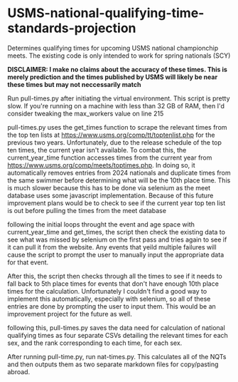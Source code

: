 # USMS-national-qualifying-time-standards-projection
Determines qualifying times for upcoming USMS national championchip meets. The existing code is only intended to work for spring nationals (SCY)

**DISCLAIMER: I make no claims about the accuracy of these times. This is merely prediction and the times published by USMS will likely be near these times but may not neccessarily match**

Run pull-times.py after initiating the virtual environment. This script is pretty slow. If you're running on a machine with less than 32 GB of RAM, then I'd consider tweaking the max_workers value on line 215

pull-times.py uses the get_times function to scrape the relevant times from the top ten lists at https://www.usms.org/comp/tt/toptenlist.php for the previous two years. Unfortunately, due to the release schedule of the top ten times, the current year isn't available. To combat this, the current_year_time function accesses times from the current year from https://www.usms.org/comp/meets/toptimes.php. In doing so, it automatically removes entries from 2024 nationals and duplicate times from the same swimmer before determining what will be the 10th place time. This is much slower because this has to be done via selenium as the meet database uses some javascript implementation. Because of this future improvement plans would be to check to see if the current year top ten list is out before pulling the times from the meet database

following the initial loops throught the event and age space with current_year_time and get_times, the script then check the existing data to see what was missed by selenium on the first pass and tries again to see if it can pull it from the website. Any events that yeild multiple failures will cause the script to prompt the user to manually input the appropriate data for that event. 

After this, the script then checks through all the times to see if it needs to fall back to 5th place times for events that don't have enough 10th place times for the calculation. Unfortunately I couldn't find a good way to implement this automatically, especially with selenium, so all of these entries are done by prompting the user to input them. This would be an improvement project for the future as well.

following this, pull-times.py saves the data need for calculation of national qualifying times as four separate CSVs detailing the relevant times for each sex, and the rank corresponding to each time, for each sex.

After running pull-time.py, run nat-times.py. This calculates all of the NQTs and then outputs them as two separate markdown files for copy/pasting abroad. 


